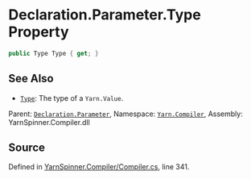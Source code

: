 # Declaration.Parameter.Type Property


```csharp
public Type Type { get; }
```



## See Also
* [`Type`](/api/csharp/yarn/type.md): 
The type of a `Yarn.Value`.

<div class="class-metadata">

Parent: [`Declaration.Parameter`](/api/csharp/yarn.compiler/declaration.parameter.md), Namespace: [`Yarn.Compiler`](/api/csharp/yarn.compiler/README.md), Assembly: YarnSpinner.Compiler.dll
</div>

## Source
Defined in [YarnSpinner.Compiler/Compiler.cs](https://github.com/YarnSpinnerTool/YarnSpinner//blob/develop/YarnSpinner.Compiler/Compiler.cs#L341), line 341.
